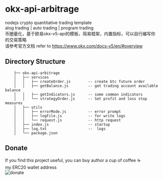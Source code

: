 # okx-api-arbitrage
nodejs crypto quantitative trading template  
alog trading | auto trading | program trading  
币圈量化，基于欧易okx-v5-api的模板，简易框架，内置指标，可以自行编写你的交易策略  
请参考官方文档 refer to https://www.okx.com/docs-v5/en/#overview

## Directory Structure
```
    ├── okx-api-arbitrage
    │   ├── services      
    │   │   ├── createOrder.js        -- create btc future order
    │   │   ├── getBalance.js         -- get trading account available balance
    │   │   ├── getIndicators.js      -- some common indicators
    │   │   └── strategyOrder.js      -- Set profit and loss stop measures
    │   ├── utils                   
    │   │   ├── errorMode.js          -- error prompt
    │   │   ├── logFile.js            -- for write logs
    │   │   └── request.js            -- http request
    │   ├── index.js                  -- startup    
    │   ├── log.txt                   --  logs
    │   └── package.json
```

## Donate
If you find this project useful, you can buy author a cup of coffee :coffee:  
my ERC20 wallet address  
![donate](https://wangxiaofenggit.github.io/page/address.png)
